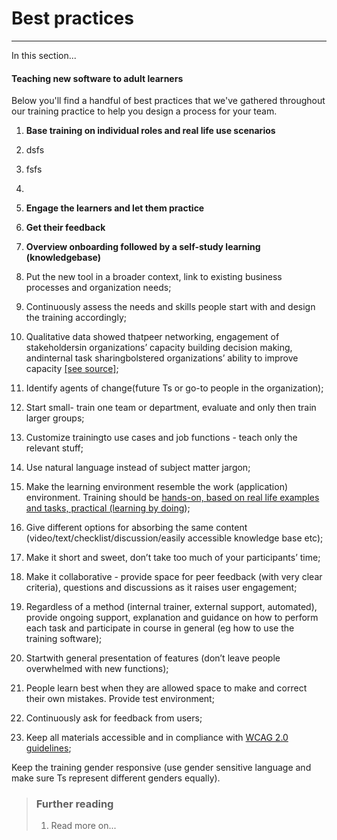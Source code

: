 # Best practices

---
In this section...

#### Teaching new software to adult learners

Below you'll find a handful of best practices that we've gathered throughout our training practice to help you design a process for your team.

1. **Base training on individual roles and real life use scenarios**

1. dsfs

2. fsfs

3.

2. **Engage the learners and let them practice**

3. **Get their feedback**

4. **Overview onboarding followed by a self-study learning \(knowledgebase\)**

5. Put the new tool in a broader context, link to existing business processes and organization needs;
6. Continuously assess the needs and skills people start with and design the training accordingly;

7. Qualitative data showed thatpeer networking, engagement of stakeholdersin organizations’ capacity building decision making, andinternal task sharingbolstered organizations’ ability to improve capacity [\[see source\]](https://open.bu.edu/handle/2144/19518);

8. Identify agents of change\(future Ts or go-to people in the organization\);

9. Start small- train one team or department, evaluate and only then train larger groups;

10. Customize trainingto use cases and job functions - teach only the relevant stuff;

11. Use natural language instead of subject matter jargon;

12. Make the learning environment resemble the work \(application\) environment. Training should be [hands-on, based on real life examples and tasks, practical \(learning by doing](http://elearninguncovered.com/2015/09/three-tips-for-teaching-successful-software-training-classes/)\);

13. Give different options for absorbing the same content \(video/text/checklist/discussion/easily accessible knowledge base etc\);

14. Make it short and sweet, don’t take too much of your participants’ time;

15. Make it collaborative - provide space for peer feedback \(with very clear criteria\), questions and discussions as it raises user engagement;

16. Regardless of a method \(internal trainer, external support, automated\), provide ongoing support, explanation and guidance on how to perform each task and participate in course in general \(eg how to use the training software\);

17. Startwith general presentation of features \(don’t leave people overwhelmed with new functions\);

18. People learn best when they are allowed space to make and correct their own mistakes. Provide test environment;

19. Continuously ask for feedback from users;

20. Keep all materials accessible and in compliance with [WCAG 2.0 guidelines](https://www.w3.org/TR/WCAG20/);

Keep the training gender responsive \(use gender sensitive language and make sure Ts represent different genders equally\).

###

> ### Further reading
>
> 1. Read more on...












